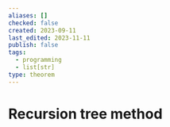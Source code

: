 ```yaml
---
aliases: []
checked: false
created: 2023-09-11
last_edited: 2023-11-11
publish: false
tags:
  - programming
  - list[str]
type: theorem
---
```

# Recursion tree method

